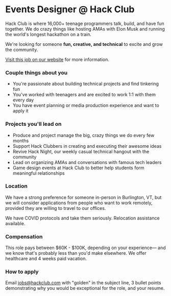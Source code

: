 # Events Designer @ Hack Club

Hack Club is where 16,000+ teenage programmers talk, build, and have fun together. We do crazy things like hosting AMAs with Elon Musk and running the world's longest hackathon on a train.

We're looking for someone **fun, creative, and technical** to excite and grow the community.

[Visit this job on our website](https://hackclub.com/jobs/events-designer/) for more information.

### Couple things about you

- You're passionate about building technical projects and find tinkering fun
- You've worked with teenagers and are excited to work 1:1 with them every day
- You have event planning or media production experience and want to apply it

### Projects you'll lead on

- Produce and project manage the big, crazy things we do every few months
- Support Hack Clubbers in creating and executing their awesome ideas
- Revive Hack Night, our weekly casual technical hangout with the community
- Lead on organizing AMAs and conversations with famous tech leaders
- Game design events at Hack Club to better help students form meaningful relationships

### Location

We have a strong preference for someone in-person in Burlington, VT, but we will consider applications from people who want to work remotely, provided they are willing to travel to our offices.

We have COVID protocols and take them seriously. Relocation assistance available.

### Compensation

This role pays between $60K - $100K, depending on your experience— and we know that's probably less than you'd make elsewhere. We offer healthcare and 4 weeks paid vacation.

### How to apply

Email <jobs@hackclub.com> with "golden" in the subject line, 3 bullet points demonstrating why you would be exceptional for the role, and your resume.
